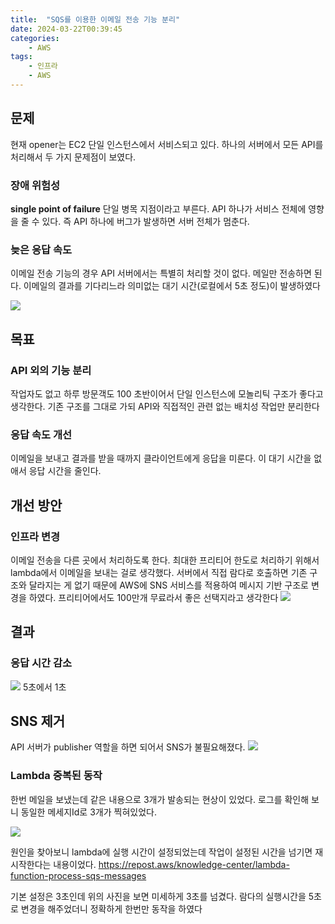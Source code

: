 ```yaml
---
title:  "SQS를 이용한 이메일 전송 기능 분리"
date: 2024-03-22T00:39:45
categories: 
    - AWS
tags:
    - 인프라
    - AWS
---
```


## 문제
현재 opener는 EC2 단일 인스턴스에서 서비스되고 있다. 하나의 서버에서 모든 API를 처리해서 두 가지 문제점이 보였다.
### 장애 위험성
**single point of failure** 단일 병목 지점이라고 부른다. API 하나가 서비스 전체에 영향을 줄 수 있다. 즉 API 하나에 버그가 발생하면 서버 전체가 멈춘다.
### 늦은 응답 속도
이메일 전송 기능의 경우 API 서버에서는 특별히 처리할 것이 없다. 메일만 전송하면 된다. 이메일의 결과를 기다리느라 의미없는 대기 시간(로컬에서 5초 정도)이 발생하였다

![](https://i.imgur.com/TfbQQkW.gif)

## 목표
### API 외의 기능 분리
작업자도 없고 하루 방문객도 100 초반이어서 단일 인스턴스에 모놀리틱 구조가 좋다고 생각한다. 기존 구조를 그대로 가되 API와 직접적인 관련 없는 배치성 작업만 분리한다
### 응답 속도 개선
이메일을 보내고 결과를 받을 때까지 클라이언트에게 응답을 미룬다. 이 대기 시간을 없애서 응답 시간을 줄인다.

## 개선 방안
### 인프라 변경
이메일 전송을 다른 곳에서 처리하도록 한다. 최대한 프리티어 한도로 처리하기 위해서 lambda에서 이메일을 보내는 걸로 생각했다. 서버에서 직접 람다로 호출하면 기존 구조와 달라지는 게 없기 때문에 AWS에 SNS 서비스를 적용하여 메시지 기반 구조로 변경을 하였다. 프리티어에서도 100만개 무료라서 좋은 선택지라고 생각한다
![](https://i.imgur.com/QTGI7Wc.png)
## 결과
### 응답 시간 감소
![](https://i.imgur.com/AwTY9mb.gif)
5초에서 1초
## SNS 제거
API 서버가 publisher 역할을 하면 되어서 SNS가 불필요해졌다. 
![](https://i.imgur.com/QGJWKaj.png)

### Lambda 중복된 동작
한번 메일을 보냈는데 같은 내용으로 3개가 발송되는 현상이 있었다. 로그를 확인해 보니 동일한 메세지Id로 3개가 찍혀있었다.

![](https://i.imgur.com/eORp9yl.png)

원인을 찾아보니 lambda에 실행 시간이 설정되었는데 작업이 설정된 시간을 넘기면 재시작한다는 내용이었다. 
https://repost.aws/knowledge-center/lambda-function-process-sqs-messages

기본 설정은 3초인데 위의 사진을 보면 미세하게 3초를 넘겼다. 람다의 실행시간을 5초로 변경을 해주었더니 정확하게 한번만 동작을 하였다
